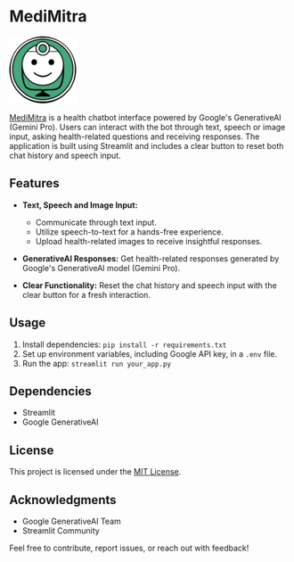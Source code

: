 # MediMitra

<img src="bot.png" alt="MediMitra logo" width="120"/>

[MediMitra](https://medimitra.streamlit.app/) is a health chatbot interface powered by Google's GenerativeAI (Gemini Pro). Users can interact with the bot through text, speech or image input, asking health-related questions and receiving responses. The application is built using Streamlit and includes a clear button to reset both chat history and speech input.

## Features

- **Text, Speech and Image Input:**
  <ul>
    <li>Communicate through text input.</li>
    <li>Utilize speech-to-text for a hands-free experience.</li>
    <li>Upload health-related images to receive insightful responses.</li>
  </ul>

- **GenerativeAI Responses:** Get health-related responses generated by Google's GenerativeAI model (Gemini Pro).

- **Clear Functionality:** Reset the chat history and speech input with the clear button for a fresh interaction.

## Usage

1. Install dependencies: `pip install -r requirements.txt`
2. Set up environment variables, including Google API key, in a `.env` file.
3. Run the app: `streamlit run your_app.py`

## Dependencies

- Streamlit
- Google GenerativeAI

## License

This project is licensed under the [MIT License](LICENSE).

## Acknowledgments

- Google GenerativeAI Team
- Streamlit Community

Feel free to contribute, report issues, or reach out with feedback!
